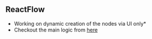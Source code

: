 ## ReactFlow

- Working on dynamic creation of the nodes via UI only\*
- Checkout the main logic from [here](https://github.com/AVidhanR/react-flow-app/blob/main/src/Flow.jsx)
